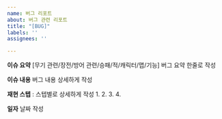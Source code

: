```yaml
---
name: 버그 리포트
about: 버그 관련 리포트
title: "[BUG]"
labels: ''
assignees: ''

---
```


**이슈 요약**
[무기 관련/장전/방어 관련/승패/적/캐릭터/맵/기능] 버그 요약 한줄로 작성

**이슈 내용**
버그 내용 상세하게 작성

**재현 스텝**
: 스텝별로 상세하게 작성
1. 
2. 
3. 
4. 

**일자**
날짜 작성
